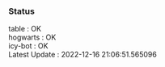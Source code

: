 ### Status


table : OK  
hogwarts : OK  
icy-bot : OK  
Latest Update : 2022-12-16 21:06:51.565096
